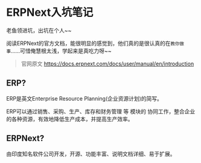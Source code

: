 # ERPNext入坑笔记
老鱼领进坑，出坑在个人~~

阅读ERPNext的官方文档，能很明显的感觉到，他们真的是很认真的在`教你做事`……可惜俺慧根太浅，学起来是真吃力呀~~
>官网原文 https://docs.erpnext.com/docs/user/manual/en/introduction
## ERP?
ERP是英文Enterprise Resource Planning(企业资源计划)的简写。

ERP可以通过销售、采购、生产、库存和财务管理 等 模块的 协同工作，整合企业的各种资源，有效地降低生产成本，并提高生产效率。

## ERPNext?
由印度知名软件公司开发，开源、功能丰富、说明文档详细、易于扩展。
